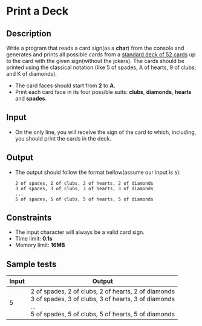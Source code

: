 # Print a Deck

## Description
Write a program that reads a card sign(as a **char**) from the console and generates and prints all possible cards from a 
[standard deck of 52 cards](http://en.wikipedia.org/wiki/Standard_52-card_deck) up to the card with the given sign(without the jokers).
 The cards should be printed using the classical notation (like 5 of spades, A of hearts, 9 of clubs; and K of diamonds).
  - The card faces should start from **2** to **A**.
  - Print each card face in its four possible suits: **clubs**, **diamonds**, **hearts** and **spades**.

## Input
- On the only line, you will receive the sign of the card to which, including, you should print the cards in the deck.

## Output
- The output should follow the format bellow(assume our input is `5`):
  ```
  2 of spades, 2 of clubs, 2 of hearts, 2 of diamonds
  3 of spades, 3 of clubs, 3 of hearts, 3 of diamonds
  ...
  5 of spades, 5 of clubs, 5 of hearts, 5 of diamonds
  ```

## Constraints
- The input character will always be a valid card sign.
- Time limit: **0.1s**
- Memory limit: **16MB**

## Sample tests

|     Input      |     Output     |
|----------------|----------------|
|5|2 of spades, 2 of clubs, 2 of hearts, 2 of diamonds<br> 3 of spades, 3 of clubs, 3 of hearts, 3 of diamonds<br>...<br>5 of spades, 5 of clubs, 5 of hearts, 5 of diamonds|